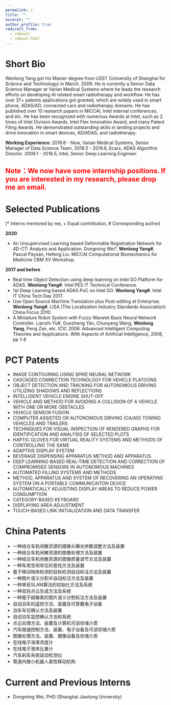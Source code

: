 ```yaml
---
permalink: /
title: ""
excerpt: ""
author_profile: true
redirect_from: 
  - /about/
  - /about.html
---
```


Short Bio
=====

Wenlong Yang got his Master degree from USST (University of Shanghai for Science and Technology) in March. 2009. He is currently a Senior Data Science Manager at Varian Medical Systems where he leads the research efforts on developing AI related smart radiotherapy and workflow. He has over 37+ patents applications got granted, which are widely used in smart phone, ADAS/AD, connected cars and radiotherapy domains. He has published over 10 research papers in MICCAI, Intel internal conferences, and etc. He has been recognized with numerous Awards at Intel, such as 2 times of Intel Division Awards, Intel Flex Innovation Award, and many Patent Filing Awards. He demonstrated outstanding skills in landing projects and drive innovation in smart devices, AD/ADAS, and radiotherapy. 

**Working Experience**:
2019.6 - Now, Varian Medical Systems, Senior Manager of Data Science Team.
2018.5 - 2019.6, Ecarx, ADAS Algorithm Director.
2008.1 - 2018.5, Intel, Senior Deep Learning Engineer.

<font color="red">**Note**：We now have some internship positions. If you are interested in my research, please drop me an email. </font> 
---

Selected Publications
=====

(\* Interns mentored by me, \+ Equal contribution, \# Corresponding author)

**2020**

+  An Unsupervised Learning based Deformable Registration Network for 4D-CT: Analysis and Application. Dongming Wei\*, **Wenlong Yang\#**, Pascal Paysan, Hefeng Liu. MICCAI Computational Biomechanics for Medicine CBM XV Workshop.


**2017 and before**

+ Real time Object Detection using deep learning on Intel GO Platform for ADAS. **Wenlong Yang\#**. Intel PES IT Technical Conference.
+ 1st Deep Learning based ADAS PoC on Intel GO. **Wenlong Yang\#**. Intel IT China Tech Day 2017.
+ Use Open Source Machine Translation plus Post-editing at Enterprise. **Wenlong Yang\#**. LISA (The Localization Industry Standards Association) China Focus 2010.
+ A Miniature Robot System with Fuzzy Wavelet Basis Neural Network Controller. Lianzhi Yu\#, Guozheng Yan, Chunyang Wang, **Wenlong Yang**, Peng Zan, etc. ICIC 2008: Advanced Intelligent Computing Theories and Applications. With Aspects of Artificial Intelligence, 2008, pp 1-8

PCT Patents
=====

+	IMAGE CONTOURING USING SPIKE NEURAL NETWORK
+ CASCADED CONNECTION TECHNOLOGY FOR VEHICLE PLATOONS
+ OBJECT DETECTION AND TRACKING FOR AUTONOMOUS DRIVING UTILIZING SHADOWS AND REFLECTIONS
+ INTELLIGENT VEHICLE ENGINE SHUT-OFF
+ VEHICLE AND METHOD FOR AVOIDING A COLLISION OF A VEHICLE WITH ONE OR MORE OBSTACLES
+ VEHICLE SENSOR FUSION
+ COMPUTER ASSISTED OR AUTONOMOUS DRIVING (CA/AD) TOWING VEHICLES AND TRAILERS
+ TECHNIQUES FOR VISUAL INSPECTION OF RENDERED GRAPHS FOR IDENTIFICATION AND ANALYSIS OF SELECTED PLOTS
+ HAPTIC GLOVES FOR VIRTUAL REALITY SYSTEMS AND METHODS OF CONTROLLING THE SAME
+ ADAPTIVE DISPLAY SYSTEM
+ BEVERAGE DISPENSING APPARATUS METHOD AND APPARATUS
+ DEEP LEARNING-BASED REAL-TIME DETECTION AND CORRECTION OF COMPROMISED SENSORS IN AUTONOMOUS MACHINES
+ AUTOMATED FILLING SYSTEMS AND METHODS
+ METHOD, APPARATUS AND SYSTEM OF RECOVERING AN OPERATING SYSTEM ON A PORTABLE COMMUNICAITON DEVICE
+ AUTOMATICALLY ADJUSTING DISPLAY AREAS TO REDUCE POWER CONSUMPTION
+ CATEGORY-BASED KEYBOARD
+ DISPLAYING AREA ADJUSTMENT
+ TOUCH-BASED LINK INITIALIZATION AND DATA TRANSFER

China Patents
=====

+	一种结合车机闲散资源的摄像头曝光参数调整方法及装置
+	一种结合车机闲散资源的图像处理方法及装置 
+	一种结合车机闲散资源的图像质量调节方法及装置
+	一种车库空闲车位的查找方法及装置
+	基于移动物体检测的目标检测自动标注方法及装置
+	一种图片语义分割半自动标注方法及装置
+	一种单目SLAM算法的初始化方法及系统
+	一种双目点云生成方法及系统
+	一种基于超像素的图片语义分割标注方法及装置
+	自动泊车的遥控方法、装置及可穿戴电子设备
+	泊车车位确认方法及装置
+	自动泊车监控确认方法和系统
+	点云处理方法、装置及计算机可读存储介质
+	汽车限速控制方法、装置、电子设备及可读存储介质
+	图像处理方法、装置、摄像设备及存储介质
+	在线电子溶液浓度计
+	在线电子液体比重计
+	汽车刹车系统自动检测仪
+	管道内微小机器人柔性移动机构

Current and Previous Interns
=====

+ Dongming Wei, PHD (Shanghai Jiaotong University) 


